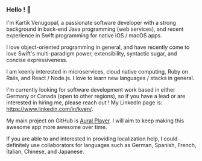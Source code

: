 ### Hello ! 👋

I'm Kartik Venugopal, a passionate software developer with a strong background in back-end Java programming (web services), and recent experience in Swift programming for native iOS / macOS apps.

I love object-oriented programming in general, and have recently come to love Swift's multi-paradigm power, extensibility, syntactic sugar, and concise expressiveness.

I am keenly interested in microservices, cloud native computing, Ruby on Rails, and React / Node.js. I love to learn new languages / stacks in general.

I'm currently looking for software development work based in either Germany or Canada (open to other regions), so if you have a lead or are interested in hiring me, please reach out ! My LinkedIn page is: https://www.linkedin.com/in/kven/.

My main project on GitHub is [Aural Player](https://github.com/kartik-venugopal/aural-player). I will aim to keep making this awesome app more awesome over time.

If you are able to and interested in providing localization help, I could definitely use collaborators for languages such as German, Spanish, French, Italian, Chinese, and Japanese.

<!--
**maculateConception/maculateConception** is a ✨ _special_ ✨ repository because its `README.md` (this file) appears on your GitHub profile.

Here are some ideas to get you started:

- 🔭 I’m currently working on ...
- 🌱 I’m currently learning ...
- 👯 I’m looking to collaborate on ...
- 🤔 I’m looking for help with ...
- 💬 Ask me about ...
- 📫 How to reach me: ...
- 😄 Pronouns: ...
- ⚡ Fun fact: ...
-->
